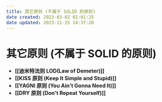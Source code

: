 ```yaml
---
title: 其它原则 (不属于 SOLID 的原则)
date created: 2023-03-02 01:01:25
date updated: 2023-11-25 14:37:20
---
```


# 其它原则 (不属于 SOLID 的原则)

- **[[迪米特法则 LOD(Law of Demeter)]]**
- **[[KISS 原则 (Keep It Simple and Stupid)]]**
- **[[YAGNI 原则 (You Ain't Gonna Need It)]]**
- **[[DRY 原则 (Don't Repeat Yourself)]]**

